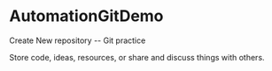 # AutomationGitDemo
Create New repository -- Git practice

Store code, ideas, resources, or share and discuss things with others.
